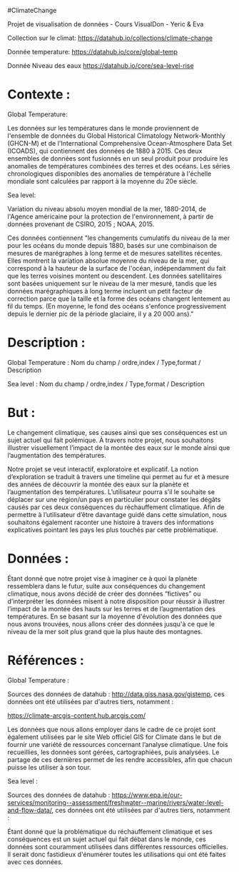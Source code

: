 #ClimateChange

Projet de visualisation de données - Cours VisualDon - Yeric &amp; Eva

Collection sur le climat: https://datahub.io/collections/climate-change

Donnée temperature: https://datahub.io/core/global-temp

Donnée Niveau des eaux https://datahub.io/core/sea-level-rise





# Contexte : 

Global Temperature:

Les données sur les températures dans le monde proviennent de l'ensemble de données du Global Historical Climatology Network-Monthly (GHCN-M) et de l'International Comprehensive Ocean-Atmosphere Data Set (ICOADS), qui contiennent des données de 1880 à 2015. Ces deux ensembles de données sont fusionnés en un seul produit pour produire les anomalies de températures combinées des terres et des océans. Les séries chronologiques disponibles des anomalies de température à l'échelle mondiale sont calculées par rapport à la moyenne du 20e siècle.

Sea level:

Variation du niveau absolu moyen mondial de la mer, 1880-2014, de l'Agence américaine pour la protection de l'environnement, à partir de données provenant de CSIRO, 2015 ; NOAA, 2015.

Ces données contiennent "les changements cumulatifs du niveau de la mer pour les océans du monde depuis 1880, basés sur une combinaison de mesures de marégraphes à long terme et de mesures satellites récentes. Elles montrent la variation absolue moyenne du niveau de la mer, qui correspond à la hauteur de la surface de l'océan, indépendamment du fait que les terres voisines montent ou descendent. Les données satellitaires sont basées uniquement sur le niveau de la mer mesuré, tandis que les données marégraphiques à long terme incluent un petit facteur de correction parce que la taille et la forme des océans changent lentement au fil du temps. (En moyenne, le fond des océans s'enfonce progressivement depuis le dernier pic de la période glaciaire, il y a 20 000 ans)."
# Description : 

Global Temperature :
Nom du champ / ordre,index / Type,format / Description

Sea level :
Nom du champ / ordre,index / Type,format / Description

# But : 
Le changement climatique, ses causes ainsi que ses conséquences est un sujet actuel qui fait polémique. À travers notre projet, nous souhaitons illustrer visuellement l’impact de la montée des eaux sur le monde ainsi que l’augmentation des températures.

Notre projet se veut interactif, exploratoire et explicatif. La notion d’exploration se traduit à travers une timeline qui permet au fur et à mesure des années de découvrir la montée des eaux sur la planète et l’augmentation des températures. L’utilisateur pourra s’il le souhaite se déplacer sur une région/un pays en particulier pour constater les dégâts causés par ces deux conséquences du réchauffement climatique. Afin de permettre à l’utilisateur d’être davantage guidé dans cette simulation, nous souhaitons également raconter une histoire à travers des informations explicatives pointant les pays les plus touchés par cette problématique.
# Données : 
Étant donné que notre projet vise à imaginer ce à quoi la planète ressemblera dans le futur, suite aux conséquences du changement climatique, nous avons décidé de créer des données “fictives” ou d’interpréter les données misent à notre disposition pour réussir à illustrer l’impact de la montée des hauts sur les terres et de l’augmentation des températures. En se basant sur la moyenne d'évolution des données que nous avons trouvées, nous allons créer des données jusqu'à ce que le niveau de la mer soit plus grand que la plus haute des montagnes.

# Références :
Global Temperature :

Sources des données de datahub : http://data.giss.nasa.gov/gistemp, ces données ont été utilisées par d'autres tiers, notamment :

https://climate-arcgis-content.hub.arcgis.com/

Les données que nous allons employer dans le cadre de ce projet sont également utilisées par le site Web officiel GIS for Climate dans le but de fournir une variété de ressources concernant l’analyse climatique. Une fois recueillies, les données sont gérées, cartographiées, puis analysées. Le partage de ces dernières permet de les rendre accessibles, afin que chacun puisse les utiliser à son tour.

Sea level :

Sources des données de datahub : https://www.epa.ie/our-services/monitoring--assessment/freshwater--marine/rivers/water-level-and-flow-data/, ces données ont été utilisées par d'autres tiers, notamment  :

Étant donné que la problématique du réchauffement climatique et ses conséquences est un sujet actuel qui fait débat dans le monde, ces données sont couramment utilisées dans différentes ressources officielles. Il serait donc fastidieux d'énumérer toutes les utilisations qui ont été faites avec ces données.

 

